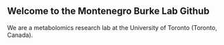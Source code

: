 ## Welcome to the Montenegro Burke Lab Github

We are a metabolomics research lab at the University of Toronto (Toronto, Canada). 
